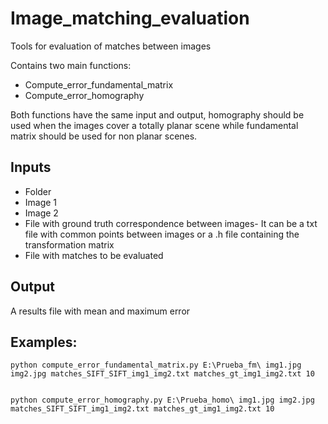 # Image_matching_evaluation

Tools for evaluation of matches between images

Contains two main functions:
- Compute_error_fundamental_matrix
- Compute_error_homography


Both functions have the same input and output, homography should be used when the images cover a totally planar scene while fundamental matrix should be used for non planar scenes.

## Inputs
- Folder
- Image 1
- Image 2
- File with ground truth correspondence between images- It can be a txt file with common points between images or a .h file containing the transformation matrix
- File with matches to be evaluated

## Output

A results file with mean and maximum error

## Examples:
```
python compute_error_fundamental_matrix.py E:\Prueba_fm\ img1.jpg img2.jpg matches_SIFT_SIFT_img1_img2.txt matches_gt_img1_img2.txt 10


python compute_error_homography.py E:\Prueba_homo\ img1.jpg img2.jpg matches_SIFT_SIFT_img1_img2.txt matches_gt_img1_img2.txt 10
```
